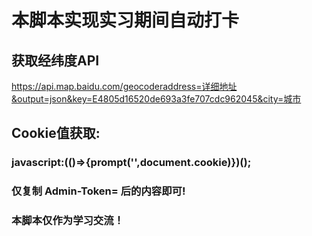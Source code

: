 # 本脚本实现实习期间自动打卡
## 获取经纬度API
https://api.map.baidu.com/geocoderaddress=详细地址&output=json&key=E4805d16520de693a3fe707cdc962045&city=城市
## Cookie值获取:
### javascript:(()=>{prompt('',document.cookie)})();
### 仅复制 Admin-Token= 后的内容即可!
### 本脚本仅作为学习交流！
